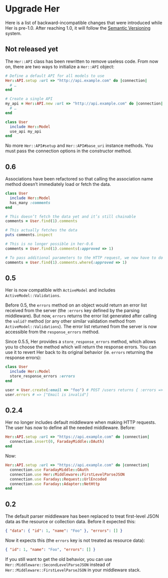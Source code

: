 # Upgrade Her

Here is a list of backward-incompatible changes that were introduced while Her is pre-1.0. After reaching 1.0, it will follow the [Semantic Versioning](http://semver.org/) system.

## Not released yet

The `Her::API` class has been rewritten to remove useless code. From now on, there are two ways to initialize a `Her::API` object:

```ruby
# Define a default API for all models to use
Her::API.setup :url => "http://api.example.com" do |connection|
  # …
end

# Create a single API
my_api = Her::API.new :url => "http://api.example.com" do |connection|
  # …
end

class User
  include Her::Model
  use_api my_api
end
```

No more `Her::API#setup` and `Her::API#base_uri` instance methods. You must pass the connection options in the constructor method.

## 0.6

Associations have been refactored so that calling the association name method doesn’t immediately load or fetch the data.

```ruby
class User
  include Her::Model
  has_many :comments
end

# This doesn’t fetch the data yet and it’s still chainable
comments = User.find(1).comments

# This actually fetches the data
puts comments.inspect

# This is no longer possible in her-0.6
comments = User.find(1).comments(:approved => 1)

# To pass additional parameters to the HTTP request, we now have to do this
comments = User.find(1).comments.where(:approved => 1)
```

## 0.5

Her is now compatible with `ActiveModel` and includes `ActiveModel::Validations`.

Before 0.5, the `errors` method on an object would return an error list received from the server (the `:errors` key defined by the parsing middleware). But now, `errors` returns the error list generated after calling the `valid?` method (or any other similar validation method from `ActiveModel::Validations`). The error list returned from the server is now accessible from the `response_errors` method.

Since 0.5.5, Her provides a `store_response_errors` method, which allows you to choose the method which will return the response errors. You can use it to revert Her back to its original behavior (ie. `errors` returning the response errors):

```ruby
class User
  include Her::Model
  store_response_errors :errors
end

user = User.create(:email => "foo") # POST /users returns { :errors => ["Email is invalid"] }
user.errors # => ["Email is invalid"]
```

## 0.2.4

Her no longer includes default middleware when making HTTP requests. The user has now to define all the needed middleware. Before:

```ruby
Her::API.setup :url => "https://api.example.com" do |connection|
  connection.insert(0, FaradayMiddle::OAuth)
end
```

Now:

```ruby
Her::API.setup :url => "https://api.example.com" do |connection|
  connection.use FaradayMiddle::OAuth
  connection.use Her::Middleware::FirstLevelParseJSON
  connection.use Faraday::Request::UrlEncoded
  connection.use Faraday::Adapter::NetHttp
end
```

## 0.2

The default parser middleware has been replaced to treat first-level JSON data as the resource or collection data. Before it expected this:

```json
{ "data": { "id": 1, "name": "Foo" }, "errors": [] }
```

Now it expects this (the `errors` key is not treated as resource data):
  
```json
{ "id": 1, "name": "Foo", "errors": [] }
```

If you still want to get the old behavior, you can use `Her::Middleware::SecondLevelParseJSON` instead of `Her::Middleware::FirstLevelParseJSON` in your middleware stack.
